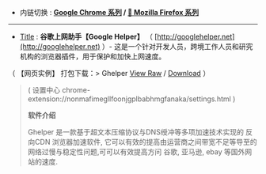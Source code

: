 - 内链切换 : **[Google Chrome 系列](https://github.com/taoste/Hello-World/tree/master/Tools/Google%20Chrome) / 
[🦊 Mozilla Firefox 系列](https://github.com/taoste/Hello-World/tree/master/Tools/Mozilla%20Firefox)**

--------------------------------------------

- [Title](https://taoste.github.io/Hello-World/github/Ghelper/index.html) : **谷歌上网助手【Google Helper】** （ [http://googlehelper.net](http://googlehelper.net) ）- 这是一个针对开发人员，跨境工作人员和研究机构的浏览器插件，用于保护和加快上网速度。

（ 【网页实例】 打包下载：> Ghelper [View Raw](
https://github.com/taoste/Hello-World/blob/master/Tools/Google%20Chrome/Chrome插件（CRX文件）/Chrome%20插件：谷歌上网助手/Ghelper/Ghelper-master.zip) / [Download](
https://github.com/taoste/Hello-World/blob/master//Tools/Google%20Chrome/Chrome插件（CRX文件）/Chrome%20插件：谷歌上网助手/Ghelper/Ghelper-master.zip?raw=true) ）

>( 设置中心 chrome-extension://nonmafimegllfoonjgplbabhmgfanaka/settings.html )
>
> **软件介绍**
> 
> Ghelper 是一款基于超文本压缩协议与DNS绶冲等多项加速技术实现的 反向CDN 浏览器加速软件, 它可以有效的提高由运营商之间带宽不足等导至的网络过慢与稳定性问题,可可以有效提高方问 谷歌, 亚马逊, ebay 等国外网站的速度.
